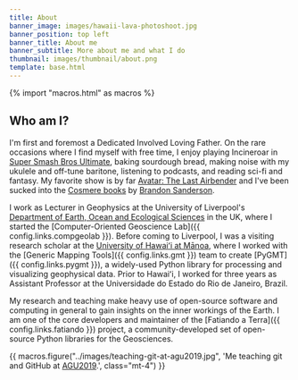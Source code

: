 ```yaml
---
title: About
banner_image: images/hawaii-lava-photoshoot.jpg
banner_position: top left
banner_title: About me
banner_subtitle: More about me and what I do
thumbnail: images/thumbnail/about.png
template: base.html
---
```


{% import "macros.html" as macros %}

## Who am I?

I'm first and foremost a Dedicated Involved Loving Father.
On the rare occasions where I find myself with free time, I enjoy
playing Incineroar in [Super Smash Bros Ultimate][smash],
baking sourdough bread,
making noise with my ukulele and off-tune baritone,
listening to podcasts,
and reading sci-fi and fantasy.
My favorite show is by far [Avatar: The Last Airbender][avatar]
and I've been sucked into the [Cosmere books][cosmere] by
[Brandon Sanderson][sanderson].

I work as Lecturer in Geophysics at the University of Liverpool's
[Department of Earth, Ocean and Ecological Sciences][deoes] in the UK,
where I started the [Computer-Oriented Geoscience Lab]({{ config.links.compgeolab }}).
Before coming to Liverpool, I was a visiting research scholar at the
[University of Hawaiʻi at Mānoa][uh], where I worked with the
[Generic Mapping Tools]({{ config.links.gmt }}) team to create
[PyGMT]({{ config.links.pygmt }}), a widely-used Python library for processing
and visualizing geophysical data.
Prior to Hawaiʻi, I worked for three years as Assistant Professor at the
Universidade do Estado do Rio de Janeiro, Brazil.

My research and teaching make heavy use of open-source software and computing
in general to gain insights on the inner workings of the Earth.
I am one of the core developers and maintainer of the
[Fatiando a Terra]({{ config.links.fatiando }}) project, a community-developed set of open-source
Python libraries for the Geosciences.

{{ macros.figure("../images/teaching-git-at-agu2019.jpg", 'Me teaching git and GitHub at <a href="https://github.com/agu-ossi/2019-agu-oss">AGU2019</a>.', class="mt-4") }}

[deoes]: https://www.liverpool.ac.uk/earth-ocean-and-ecological-sciences/
[ssi-fellowship]: https://software.ac.uk/about/fellows/leonardo-uieda
[smash]: https://en.wikipedia.org/wiki/Super_Smash_Bros._Ultimate
[sanderson]: https://en.wikipedia.org/wiki/Brandon_Sanderson
[cosmere]: https://coppermind.net/
[avatar]: https://en.wikipedia.org/wiki/Avatar%3A_The_Last_Airbender
[uh]: (https://www.soest.hawaii.edu/earthsciences/)
